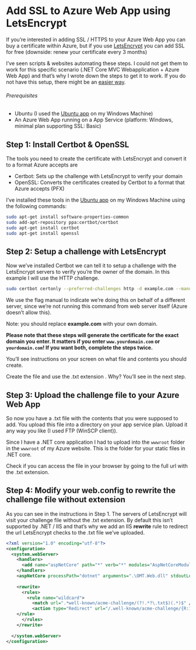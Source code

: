 # Add SSL to Azure Web App using LetsEncrypt

If you’re interested in adding SSL / HTTPS to your Azure Web App you can buy a certificate within Azure, but if you use [LetsEncrypt](https://letsencrypt.org/) you can add SSL for free (downside: renew your certificate every 3 months)

I’ve seen scripts & websites automating these steps. I could not get them to work for this specific scenario (.NET Core MVC Webapplication + Azure Web App) and that’s why I wrote down the steps to get it to work. If you do not have this setup, there might be an [easier way](https://letsencrypt.org/docs/client-options/).

###### Prerequisites
- Ubuntu (I used the [Ubuntu app](https://www.microsoft.com/en-us/p/ubuntu/9nblggh4msv6) on my Windows Machine)
- An Azure Web App running on a App Service (platform: Windows, minimal plan supporting SSL: Basic)

## Step 1: Install Certbot & OpenSSL

The tools you need to create the certificate with LetsEncrypt and convert it to a format Azure accepts are

- Certbot: Sets up the challenge with LetsEncrypt to verify your domain
- OpenSSL: Converts the certificates created by Certbot to a format that Azure accepts (PFX)

I’ve installed these tools in the [Ubuntu app](https://www.microsoft.com/en-us/p/ubuntu/9nblggh4msv6) on my Windows Machine using the following commands:

```bash
sudo apt-get install software-properties-common
sudo add-apt-repository ppa:certbot/certbot
sudo apt-get install certbot
sudo apt-get install openssl
```

## Step 2: Setup a challenge with LetsEncrypt

Now we’ve installed Certbot we can tell it to setup a challenge with the LetsEncrypt servers to verify you’re the owner of the domain. In this example I will use the HTTP challenge.

```bash
sudo certbot certonly --preferred-challenges http -d example.com --manual
```

We use the flag manual to indicate we’re doing this on behalf of a different server, since we’re not running this command from web server itself (Azure doesn’t allow this).

Note: you should replace **example.com** with your own domain.

**Please note that these steps will generate the certificate for the exact domain you enter. It matters if you enter `www.yourdomain.com` or `yourdomain.com`! If you want both, complete the steps twice.**

You’ll see instructions on your screen on what file and contents you should create.

Create the file and use the .txt extension . Why? You’ll see in the next step.

## Step 3: Upload the challenge file to your Azure Web App

So now you have a .txt file with the contents that you were supposed to add. You upload this file into a directory on your app service plan. Upload it any way you like (I used FTP (WinSCP client)).

Since I have a .NET core application I had to upload into the `wwwroot` folder in the `wwwroot` of my Azure website. This is the folder for your static files in .NET core.

Check if you can access the file in your browser by going to the full url with the .txt extension.

## Step 4: Modify your web.config to rewrite the challenge file without extension

As you can see in the instructions in Step 1. The servers of LetsEncrypt will visit your challenge file without the .txt extension. By default this isn’t supported by .NET / IIS and that’s why we add an IIS **rewrite** rule to redirect the url LetsEncrypt checks to the .txt file we’ve uploaded.

```xml
<?xml version="1.0" encoding="utf-8"?>
<configuration>
  <system.webServer>
    <handlers>
      <add name="aspNetCore" path="*" verb="*" modules="AspNetCoreModule" resourceType="Unspecified" />
    </handlers>
    <aspNetCore processPath="dotnet" arguments=".\OMT.Web.dll" stdoutLogEnabled="false" stdoutLogFile=".\logs\stdout" />
	
    <rewrite> 
      <rules> 
        <rule name="wildcard"> 
          <match url=".*well-known/acme-challenge/(?!.*?\.txt$)(.*)$" /> 
          <action type="Redirect" url="/.well-known/acme-challenge/{R:1}.txt" /> 
	</rule> 
      </rules> 
    </rewrite>
	
  </system.webServer>
</configuration>
```
